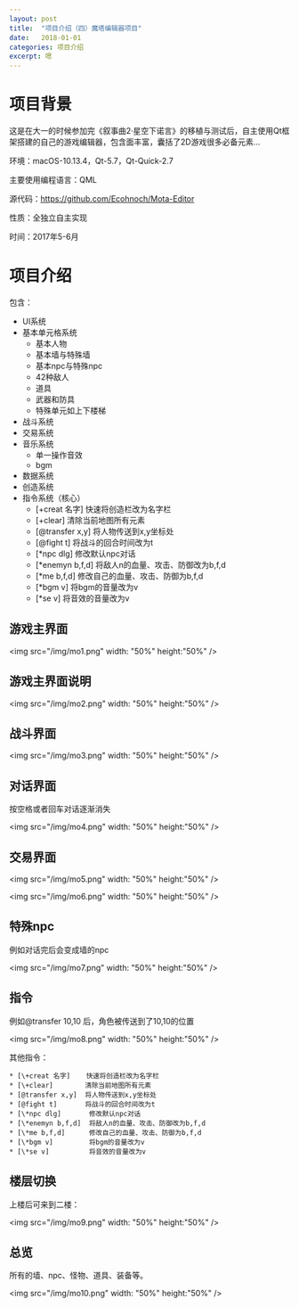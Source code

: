 ```yaml
---
layout: post
title:  "项目介绍（四）魔塔编辑器项目"
date:   2018-01-01
categories: 项目介绍
excerpt: 嗯
---
```

<script type="text/javascript" src="http://cdn.mathjax.org/mathjax/latest/MathJax.js?config=TeX-AMS-MML_HTMLorMML"></script>

<script type="text/x-mathjax-config">
    MathJax.Hub.Config({
        tex2jax: {inlineMath: [['$', '$']]},
        messageStyle: "none"
    });
</script>

# 项目背景

这是在大一的时候参加完《叙事曲2·星空下诺言》的移植与测试后，自主使用Qt框架搭建的自己的游戏编辑器，包含面丰富，囊括了2D游戏很多必备元素...

环境：macOS-10.13.4，Qt-5.7，Qt-Quick-2.7

主要使用编程语言：QML

源代码：https://github.com/Ecohnoch/Mota-Editor

性质：全独立自主实现

时间：2017年5-6月

# 项目介绍

包含：

* UI系统
* 基本单元格系统
	* 基本人物
	* 基本墙与特殊墙
	* 基本npc与特殊npc
	* 42种敌人
	* 道具
	* 武器和防具
	* 特殊单元如上下楼梯
* 战斗系统
* 交易系统
* 音乐系统
	* 单一操作音效
	* bgm
* 数据系统
* 创造系统
* 指令系统（核心）
	* [\+creat 名字]    快速将创造栏改为名字栏
	* [\+clear]        清除当前地图所有元素
	* [@transfer x,y]  将人物传送到x,y坐标处
	* [@fight t]       将战斗的回合时间改为t
	* [\*npc dlg]       修改默认npc对话
	* [\*enemyn b,f,d]  将敌人n的血量、攻击、防御改为b,f,d
	* [\*me b,f,d]      修改自己的血量、攻击、防御为b,f,d
	* [\*bgm v]         将bgm的音量改为v
	* [\*se v]          将音效的音量改为v 

## 游戏主界面

<img src="/img/mo1.png" width: "50%" height:"50%" />

## 游戏主界面说明

<img src="/img/mo2.png" width: "50%" height:"50%" />

## 战斗界面

<img src="/img/mo3.png" width: "50%" height:"50%" />

## 对话界面

按空格或者回车对话逐渐消失

<img src="/img/mo4.png" width: "50%" height:"50%" />

## 交易界面

<img src="/img/mo5.png" width: "50%" height:"50%" />

<img src="/img/mo6.png" width: "50%" height:"50%" />

## 特殊npc

例如对话完后会变成墙的npc

<img src="/img/mo7.png" width: "50%" height:"50%" />

## 指令

例如@transfer 10,10 后，角色被传送到了10,10的位置

<img src="/img/mo8.png" width: "50%" height:"50%" />

其他指令：

	* [\+creat 名字]    快速将创造栏改为名字栏
	* [\+clear]        清除当前地图所有元素
	* [@transfer x,y]  将人物传送到x,y坐标处
	* [@fight t]       将战斗的回合时间改为t
	* [\*npc dlg]       修改默认npc对话
	* [\*enemyn b,f,d]  将敌人n的血量、攻击、防御改为b,f,d
	* [\*me b,f,d]      修改自己的血量、攻击、防御为b,f,d
	* [\*bgm v]         将bgm的音量改为v
	* [\*se v]          将音效的音量改为v 

## 楼层切换

上楼后可来到二楼：

<img src="/img/mo9.png" width: "50%" height:"50%" />

## 总览

所有的墙、npc、怪物、道具、装备等。

<img src="/img/mo10.png" width: "50%" height:"50%" />
